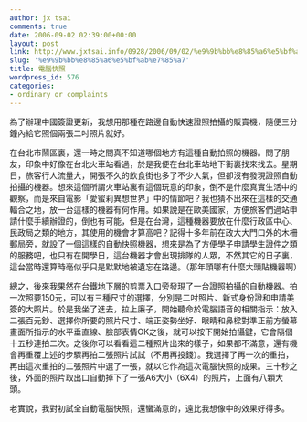 ```yaml
---
author: jx tsai
comments: true
date: 2006-09-02 02:39:00+00:00
layout: post
link: http://www.jxtsai.info/0928/2006/09/02/%e9%9b%bb%e8%85%a6%e5%bf%ab%e7%85%a7/
slug: '%e9%9b%bb%e8%85%a6%e5%bf%ab%e7%85%a7'
title: 電腦快照
wordpress_id: 576
categories:
- ordinary or complaints
---
```


為了辦理中國簽證更新，我想用那種在路邊自動快速證照拍攝的販賣機，隨便三分鐘內給它照個兩張二吋照片就好。  
  
在台北市鬧區裏，還一時之間真不知道哪個地方有這種自動拍照的機器。問了朋友，印象中好像在台北火車站看過，於是我便在台北車站地下街裏找來找去。星期日，旅客行人流量大，開張不久的飲食街也多了不少人氣，但卻沒有發現證照自動拍攝的機器。想來這個所謂火車站裏有這個玩意的印象，倒不是什麼真實生活中的觀察，而是來自電影「愛蜜莉異想世界」中的情節吧？我也猜不出來在這樣的交通輻合之地，放一台這樣的機器有何作用。如果說是在歐美國家，方便旅客們過站申請什麼手續辦證的，倒也有可能，但是在台灣，這種機器要放在什麼行政區中心、民政局之類的地方，其使用的機會才算高吧？記得十多年前在政大大門口外的木柵郵局旁，就設了一個這樣的自動快照機器，想來是為了方便學子申請學生證件之類的服務吧，也只有在開學日，這台機器才會出現排隊的人眾，不然其它的日子裏，這台當時還算時毫似乎只是默默地被遺忘在路邊。（那年頭哪有什麼大頭貼機器啊）  
  
總之，後來我果然在台鐵地下層的剪票入口旁發現了一台證照拍攝的自動機器。拍一次照要150元，可以有三種尺寸的選擇，分別是二吋照片、新式身份證和申請美簽的大照片。於是我坐了進去，拉上廉子，開始聽命於電腦語音的相關指示：放入二張百元鈔、選擇你所要的照片尺寸、端正姿勢坐好、眼睛和鼻樑對準正前方螢幕畫面所指示的水平垂直線、臉部表情OK之後，就可以按下開始拍攝鍵，它會隔個十五秒連拍二次。之後你可以看看這二種照片出來的樣子，如果都不滿意，還有機會再重覆上述的步驟再拍二張照片試試（不用再投錢）。我選擇了再一次的重拍，再由這次重拍的二張照片中選了一張，就以它作為這次電腦快照的成果。三十秒之後，外面的照片取出口自動掉下了一張A6大小（6X4）的照片，上面有八顆大頭。  
  
老實說，我對初試全自動電腦快照，還蠻滿意的，遠比我想像中的效果好得多。
